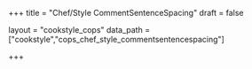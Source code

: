 +++
title = "Chef/Style CommentSentenceSpacing"
draft = false

layout = "cookstyle_cops"
data_path = ["cookstyle","cops_chef_style_commentsentencespacing"]

+++

<!-- The content of this page is automatically generated from the
cops_chef_style_commentsentencespacing.yml file in github.com/chef/cookstyle/blob/master/docs-chef-io/data/cookstyle/. -->
